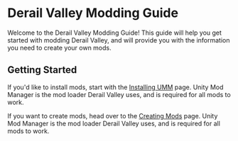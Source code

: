 Derail Valley Modding Guide
===========================

Welcome to the Derail Valley Modding Guide!
This guide will help you get started with modding Derail Valley, and will provide you with the information you need to create your own mods.


Getting Started
---------------

If you'd like to install mods, start with the [Installing UMM][installing-umm] page.
Unity Mod Manager is the mod loader Derail Valley uses, and is required for all mods to work.

If you want to create mods, head over to the [Creating Mods][creating-mods] page.
Unity Mod Manager is the mod loader Derail Valley uses, and is required for all mods to work.



[installing-umm]: ./users/installing-umm.md
[creating-mods]: ./users/creating-mods.md